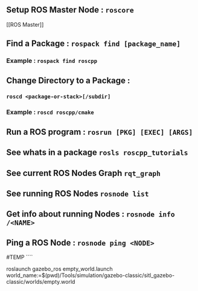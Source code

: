 ## Setup ROS Master Node : `roscore` 
[[ROS Master]]
## Find a Package : `rospack find [package_name]`
### Example : `rospack find roscpp`

## Change Directory to a Package : 
### `roscd <package-or-stack>[/subdir]`

### Example : `roscd roscpp/cmake`

## Run a ROS program :  `rosrun [PKG] [EXEC] [ARGS]`
## See whats in a package `rosls roscpp_tutorials`

## See current ROS Nodes Graph `rqt_graph`

## See running ROS Nodes `rosnode list`
## Get info about running Nodes : `rosnode info /<NAME>`
## Ping a ROS Node : `rosnode ping <NODE>`

#TEMP ````

roslaunch gazebo_ros empty_world.launch world_name:=$(pwd)/Tools/simulation/gazebo-classic/sitl_gazebo-classic/worlds/empty.world

